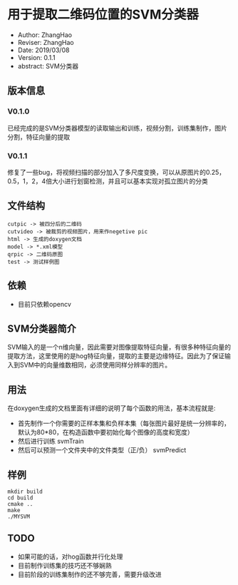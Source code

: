 # 用于提取二维码位置的SVM分类器
- Author: ZhangHao
- Reviser: ZhangHao
- Date: 2019/03/08
- Version: 0.1.1
- abstract: SVM分类器

## 版本信息
### V0.1.0
已经完成的是SVM分类器模型的读取输出和训练，视频分割，训练集制作，图片分割，特征向量的提取

### V0.1.1
修复了一些bug，将视频扫描的部分加入了多尺度变换，可以从原图片的0.25，0.5，1，2，4倍大小进行划窗检测，并且可以基本实现对孤立图片的分类

## 文件结构
```
cutpic -> 被四分后的二维码
cutvideo -> 被裁剪的视频图片，用来作negetive pic
html -> 生成的doxygen文档
model -> *.xml模型
qrpic -> 二维码原图
test -> 测试样例图

```

## 依赖
- 目前只依赖opencv

## SVM分类器简介
SVM输入的是一个n维向量，因此需要对图像提取特征向量，有很多种特征向量的提取方法，这里使用的是hog特征向量，提取的主要是边缘特征。因此为了保证输入到SVM中的向量维数相同，必须使用同样分辨率的图片。

## 用法
在doxygen生成的文档里面有详细的说明了每个函数的用法，基本流程就是:
- 首先制作一个你需要的正样本集和负样本集（每张图片最好是统一分辨率的，默认为80*80，在构造函数中要初始化每个图像的高度和宽度）
- 然后进行训练 svmTrain
- 然后可以预测一个文件夹中的文件类型（正/负） svmPredict

## 样例
```
mkdir build
cd build
cmake ..
make
./MYSVM
```

## TODO
- 如果可能的话，对hog函数并行化处理
- 目前制作训练集的技巧还不够娴熟
- 目前阶段的训练集制作的还不够完善，需要升级改进
